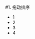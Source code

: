 #1. 拖动排序
<!DOCTYPE html>
<html>
	<head>
		<meta charset="utf-8">
		<title></title>
	</head>
	<body>
		<ul id="container">
		        <li class="ele" draggable="true">1</li>
		        <li class="ele" draggable="true">2</li>
		        <li class="ele" draggable="true">3</li>
		        <li class="ele" draggable="true">4</li>
		</ul>
	<script>
		var node = document.querySelector("#container");
		var draging = null;
		//使用事件委托，将li的事件委托给ul
		node.ondragstart = function(event) {
		        //console.log("start");
		  			//firefox设置了setData后元素才能拖动！！！！
		        event.dataTransfer.setData("te", event.target.innerText); //不能使用text，firefox会打开新tab
		        //event.dataTransfer.setData("self", event.target);
		        draging = event.target;
		    }
		node.ondragover = function(event) {
		        //console.log("onDrop over");
		        event.preventDefault();
		        var target = event.target;
		  			//因为dragover会发生在ul上，所以要判断是不是li
		        if (target.nodeName === "LI"&&target !== draging) {
		                if (_index(draging) < _index(target)) {
		                    target.parentNode.insertBefore(draging,target.nextSibling);
		                } else {
		                    target.parentNode.insertBefore(draging, target);
		                }
		        }
		    }
			//获取元素在父元素中的index
		  function _index(el) {
		        var index = 0;
		
		        if (!el || !el.parentNode) {
		            return -1;
		        }
		
		        while (el && (el = el.previousElementSibling)) {
		            //console.log(el);
		            index++;
		        }
		
		        return index;
		    }
	</script>
	</body>
</html>
<style>
	ul {
	        list-style: none;
	        margin: 200px;
	    }
	
	    .ele {
	        width: 100%;
	        height: 40px;
	        border: 1px solid #999;
	        background: #EA6E59;
	        margin-top: 2px;
	        border-radius: 10px;
	        padding-left: 10px;
	        color: white;
	        cursor: move;
	    }
</style>